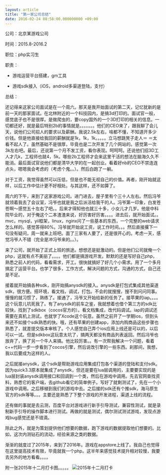 ```yaml
---
layout: article
title: "第一家公司总结"
date: 2016-02-24 08:58:00.000000000 +09:00
---
```


公司：北京某游戏公司

时间：2015.8-2016.2

职位：php实习生

职责：

* 游戏运营平台搭建，gm工具

* 游戏sdk接入（iOS，android多渠道登陆，支付）

总结：

还记得来这家公司面试是在一个周六。那天是我开始面试的第二天，记忆犹新的是前一天的那家面试。在北林附近的一个科技园内，是搞3d打印的。面试官一般，感觉底子也不是很厚。是做爬虫的，要copy国外的一个3D打印的相关的信息。一切都还好，就是最后特别2b的事情就是。。。。。。。他们的CEO来了，跟我聊了会儿天，说他们公司招人的要求以及薪酬。我说2.5k左右，啥都不懂，不知道开多少价钱。但是他直接给我回的薪酬就是1k，1k，1k。。。。。立马想跳凳子走人＝ ＝太看不起人了。虽然基础不是很厚，毕竟也是二次开发了几个网站的。感觉第一次3k左右吧。最后，还说第一个月不发工资，看你表现。呵呵呵。还说他们招3D工人才几k，工程师也就4，5k。哪些2b工程师才会来这里干活的想法在脑海久久不能消。最后面试官说他们都是清华大学的在一起创业。看着好nb的CEO不禁连连点头，嗯嗯我会考虑的（考虑个鬼。。）。然后白跑了一躺。

对于工资，我觉得虽然可以压低，但是也不能无视自己的价值。再者，刚开始就这样，以后工作中估计更不好相处。与其这样，还不如算了。

周六的下午，来到了这家游戏公司。进门进去，屋子里有个三十人左右。然后冯爷就领着我去了会议室，冯爷也就是我之后派活给我干的人。冯爷第一印象，白发苍苍啊～感觉五十左右了吧。。后来才得知他也就三十多，小女儿才几岁。他是中科院毕业的，对于俺这个二本渣渣来说，好厉害好厉害。。。。进去后，就开始面试。。mvc，mysql，yii框架，linux，nginx问了一些基本的东西，一个完整的web请求怎么样的。感觉答得80%。冯爷就开始说工资，说工作时间。。。然后直接撂下一句没有疑问，周一就来上班吧。面了三家有人要了，还是很开心的。考虑一天，感觉冯爷人不错（完全是冲冯爷来的。。）。

来了公司，就开始了正式上班的旅途。想想还是挺激动的。但是他们公司就俺一个php，这就有点不美丽了。。。。他们都是搞游戏开发。默默的还是写好自己php，熟悉之前人的代码，看看需求，开工。很快就搞好了好几个小需求。用了一个多月搞定了运营平台。也学了很多，工作方式，解决问题的方式，沟通的方式，自己还是不足。

接着就开始搞各种sdk，刚开始搞anysdk的接入。anysdk是打包式集成其他渠道sdk，很方便。搭环境，看文档，调试，打包。不会的就搜搜，搜不到问问同事。慢慢的就习惯了，熟练了。接通了，冯爷又开始给新的任务了。接苹果的iap。。。。这个玩意儿坑死我了。有了anysdk的前车之鉴，我就想着也借个第三方的sdk比较快，找到了sdkbox（cocos官方的）。看文档集成，改代码调试。iap的调试还需要在真机上测试，也就学了Xcode这个玩意。虽然之前开了一学期ios，但到头来还不如接个sdk熟悉的快。哦，还有苹果的创建app，添加内购商品这些步骤也熟悉了，就差提交版本审核了。个人感觉自己弄个ios应用上线还是可以的，以后可以一试。但是sdkbox这玩意太坑了，搞两天都没有商品列表返回。然后冯爷也放弃了，换了另一个牛人来搞。他比较厉害。。有一次帮我解决一个问题，看着c++代码一步一步看到了cocos引擎，然后说改引擎的一些东西。刹那间，我想，我以后要成为这样的人。

之后就接anysdk，这个sdk是帮助游戏应用集成打包各个渠道的登陆和支付sdk。因为quick3.3原本就集成了anysdk，但还是要在lua层调用的，主要要实现的是lua层封装anysdk调用接口和回调到一个类，然后在游戏中调用。先去官网查找资料，熟悉它的客户端，去github看它的简单例子。写好了就剩测试了，先在一个小游戏中调用。之后移植到我们的游戏中去。之后接的sdk还有个推sdk，海马原生官方的sdk等等。。。主要还是熟悉了下整个游戏的开发进程，渠道上线的流程。

还有做的事就是去云测，百度平台对游戏进行新手引导测试，兼容性测试，就是录制新手引导的操作脚本进行测试。再做的就是测试，偶尔测试测试游戏，发现点游戏bug感觉还是不错滴。

除此之外，就是为策划提供他们想要的数据，跑下游戏的数据提取他们想要的。比如，这次内测钻石的流动，经验来源之类的数据。

渐渐的就度过了2015年，来到了2016年。游戏在appstore上线了。我自己也觉得在这里提高技术有限，毕竟就我一个php。这半年来感觉技术提升相对较慢，我要去另外的地方看看。。。。

附一张2015年十二月打卡图。。。。。
![2015年十二月打卡][1]


  [1]: https://shuibo.me/assets/images/201604/1593958771314.jpg

